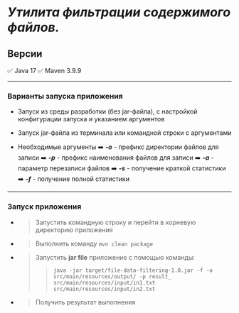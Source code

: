 
# ___Утилита фильтрации содержимого файлов.___

## Версии
✅ Java 17
✅ Maven 3.9.9

___

### Варианты запуска приложения
* Запуск из среды разработки (без jar-файла), с настройкой конфигурации запуска и указанием аргументов
* Запуск jar-файла из терминала или командной строки с аргументами


* Необходимые аргументы
  ➡️ ___-o___ - префикс директории файлов для записи
  ➡️ ___-p___ - префикс наименования файлов для записи
  ➡️ ___-a___ - параметр перезаписи файлов
  ➡️ ___-s___ - получение краткой статистики
  ➡️ ___-f___ - получение полной статистики

___

### Запуск приложения
* > Запустить командную строку и перейти в корневую директорию приложения
* > Выполнить команду `mvn clean package`
* > Запустить __jar file__ приложение с помощью команды: 
  >> `java -jar target/file-data-filtering-1.0.jar -f -o src/main/resources/output/ -p result_ 
  > src/main/resources/input/in1.txt src/main/resources/input/in2.txt`
* > Получить результат выполнения
